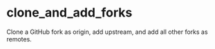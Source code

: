 # clone_and_add_forks
Clone a GitHub fork as origin, add upstream, and add all other forks as remotes.
